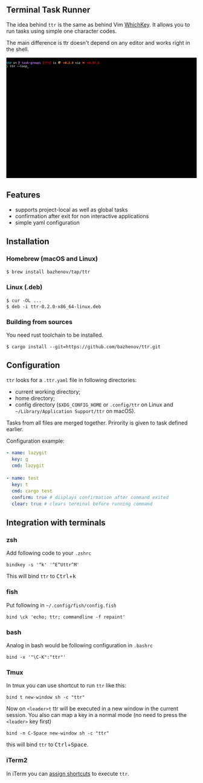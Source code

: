## Terminal Task Runner

The idea behind `ttr` is the same as behind Vim [WhichKey](https://github.com/folke/which-key.nvim). It allows you to run tasks using simple one character codes.

The main difference is ttr doesn't depend on any editor and works right in the shell.

![](img/movie.gif)

## Features

* supports project-local as well as global tasks
* confirmation after exit for non interactive applications
* simple yaml configuration

## Installation

### Homebrew (macOS and Linux)

```console
$ brew install bazhenov/tap/ttr
```

### Linux (.deb)

```console
$ cur -OL ...
$ deb -i ttr-0.2.0-x86_64-linux.deb
```

### Building from sources

You need rust toolchain to be installed.

```console
$ cargo install --git=https://github.com/bazhenov/ttr.git
```

## Configuration

`ttr` looks for a `.ttr.yaml` file in following directories:

* current working directory;
* home directory;
* config directory (`$XDG_CONFIG_HOME` or `.config/ttr` on Linux and `~/Library/Application Support/ttr` on macOS).

Tasks from all files are merged together. Prirority is given to task defined earlier.

Configuration example:

```yaml
- name: lazygit
  key: g
  cmd: lazygit

- name: test
  key: t
  cmd: cargo test
  confirm: true # displays confirmation after command exited
  clear: true # clears terminal before running command
```

## Integration with terminals

### zsh

Add following code to your `.zshrc`

```
bindkey -s '^k' '^E^Uttr^M'
```

This will bind `ttr` to <kbd>Ctrl</kbd>+<kbd>k</kbd>

### fish

Put following in `~/.config/fish/config.fish`

```
bind \ck 'echo; ttr; commandline -f repaint'
```

### bash

Analog in bash would be following configuration in  `.bashrc`

```
bind -x '"\C-K":"ttr"'
```

### Tmux

In tmux you can use shortcut to run `ttr` like this:

```
bind t new-window sh -c "ttr"
```

Now on `<leader>t` ttr will be executed in a new window in the current session. You also can map a key in a normal mode (no need to press the `<leader>` key first)

```
bind -n C-Space new-window sh -c "ttr"
```

this will bind `ttr` to <kbd>Ctrl</kbd>+<kbd>Space</kbd>.

### iTerm2

In iTerm you can [assign shortcuts](https://stackoverflow.com/questions/67222677/keyboard-shortcut-to-execute-a-shell-command-in-iterm2) to execute `ttr`.

